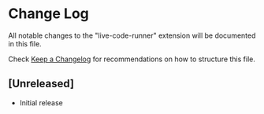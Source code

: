 # Change Log
All notable changes to the "live-code-runner" extension will be documented in this file.

Check [Keep a Changelog](http://keepachangelog.com/) for recommendations on how to structure this file.

## [Unreleased]
- Initial release